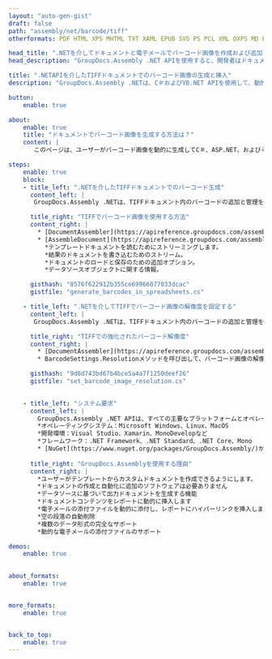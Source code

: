 ```yaml
---
layout: "auto-gen-gist"
draft: false
path: "assembly/net/barcode/tiff"
otherformats: PDF HTML XPS MHTML TXT XAML EPUB SVG PS PCL XML OXPS MD EML EMLX MSG 

head_title: ".NETを介してドキュメントと電子メールでバーコード画像を作成および追加する"
head_description: "GroupDocs.Assembly .NET APIを使用すると、開発者はドキュメント（PDF DOC、DOCX、RTF、XLSX、CSV、PPTX）および電子メールメッセージ内にバーコード画像を動的に生成および挿入できます。."

title: ".NETAPIを介したTIFFドキュメントでのバーコード画像の生成と挿入"
description: "GroupDocs.Assembly .NETは、C＃およびVB.NET APIを使用して、動的なバーコードイメージの作成、編集、およびTIFFドキュメント内での追加を完全にサポートします。."

button:
    enable: true

about:
    enable: true
    title: "ドキュメントでバーコード画像を生成する方法は？"
    content: |
       このページは、ユーザーがバーコード画像を動的に生成してC＃、ASP.NET、およびその他の.NET関連アプリケーション内のドキュメントや電子メールメッセージに挿入する方法を理解し、学ぶのに役立ちます。 GroupDocs.Assembly .NETは非常に強力なAPIであり、外部の依存関係なしに、独自の.NETアプリケーション内で多くの主要なファイル形式のレポートを自動化および生成する機能をユーザーに提供します。 PDF、HTML、Outlook電子メール、Microsoft Office Word、Excelワークシート、PowerPointプレゼンテーション、スライドなどの非常に一般的なファイル形式をサポートしています。いくつかの一般的な線形および2Dバーコードシンボルを完全にサポートします。また、バーコード画像のサイズ、前面と背面の色、バーコードテキストのフォントと配置、バーコード画像の解像度の設定などを簡単にカスタマイズできます。また、テンプレートからのカスタムドキュメントの作成や、データベース、XML、JSON、OData、オブジェクトなどのさまざまなソースから取得したデータの作成もサポートしています。 

steps:
    enable: true
    block:
    - title_left: ".NETを介したTIFFドキュメントでのバーコード生成"
      content_left: |
       GroupDocs.Assembly .NETは、TIFFドキュメント内のバーコードの追加と管理を完全にサポートします。次のC＃.NETコード例は、TIFFドキュメント内にバーコード画像を生成して挿入する方法を示しています。 

      title_right: "TIFFでバーコード画像を使用する方法"
      content_right: |
        * [DocumentAssembler](https://apireference.groupdocs.com/assembly/net/groupdocs.assembly/documentassembler)のインスタンスを作成します 
        * [AssembleDocument](https://apireference.groupdocs.com/assembly/net/groupdocs.assembly.documentassembler/assembledocument/methods/1)メソッドを次のパラメーターで呼び出します
          *テンプレートドキュメントを読むためにストリーミングします。
          *結果のドキュメントを書き込むためのストリーム。
          *ドキュメントのロードと保存のための追加オプション。
          *データソースオブジェクトに関する情報。

      gisthash: "8576f622912b355ce69966077033dcac"
      gistfile: "generate_barcodes_in_spreadsheets.cs"

    - title_left: ".NETを介してTIFFでバーコード画像の解像度を設定する"
      content_left: |
       GroupDocs.Assembly .NETは、TIFFドキュメント内のバーコードの追加と管理を完全にサポートします。数行のコードでバーコードの解像度を簡単に設定できます。次のコードを使用すると、ユーザーは水平および垂直の解像度を300DPIに設定できます。 

      title_right: "TIFFでの強化されたバーコード解像度"
      content_right: |
        * [DocumentAssembler](https://apireference.groupdocs.com/assembly/net/groupdocs.assembly/documentassembler)のインスタンスを作成します 
        * BarcodeSettings.Resolutionメソッドを呼び出して、バーコード画像の解像度を300DPIに設定します。 

      gisthash: "9d8d743bd67b4bce5a4a7f1250deef26"
      gistfile: "set_barcode_image_resolution.cs"
      

    - title_left: "システム要求"
      content_left: |
        GroupDocs.Assembly .NET APIは、すべての主要なプラットフォームとオペレーティングシステムでサポートされています。完全なシステム要件ガイドについては、[システム要件](https://docs.groupdocs.com/assembly/net/system-requirements/)にアクセスしてください。以下のコードを実行する前に、次の前提条件がインストールされていることを確認してください。システム：
        *オペレーティングシステム：Microsoft Windows、Linux、MacOS
        *開発環境：Visual Studio、Xamarin、MonoDevelopなど
        *フレームワーク：.NET Framework、.NET Standard、.NET Core、Mono
        * [NuGet](https://www.nuget.org/packages/GroupDocs.Assembly/)から最新バージョンのGroupDocs.Assembly.NETAPIを取得します
        
      title_right: "GroupDocs.Assemblyを使用する理由"
      content_right: |
        *ユーザーがテンプレートからカスタムドキュメントを作成できるようにします。
        *ドキュメントの作成と自動化に追加のソフトウェアは必要ありません
        *データソースに基づいて出力ドキュメントを生成する機能
        *ドキュメントコンテンツをレポートに動的に挿入します
        *電子メールの添付ファイルを動的に添付し、レポートにハイパーリンクを挿入します 
        *空の段落の自動削除
        *複数のデータ形式の完全なサポート
        *動的な電子メールの添付ファイルのサポート

demos:
    enable: true
        

about_formats:
    enable: true


more_formats:
    enable: true


back_to_top:
    enable: true
---
```

